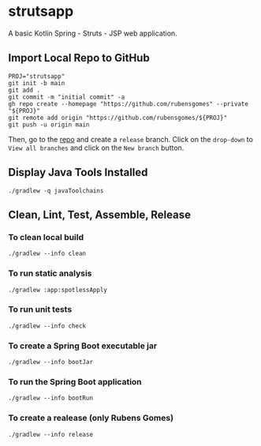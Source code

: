 # strutsapp
A basic Kotlin Spring - Struts - JSP web application.

## Import Local Repo to GitHub

```shell
PROJ="strutsapp"
git init -b main
git add .
git commit -m "initial commit" -a
gh repo create --homepage "https://github.com/rubensgomes" --private "${PROJ}"
git remote add origin "https://github.com/rubensgomes/${PROJ}"
git push -u origin main
```

Then, go to the [repo](https://github.com/rubensgomes/strutsapp) and create
a `release` branch. Click on the `drop-down` to `View all branches` and click
on the `New branch` button.

## Display Java Tools Installed

```shell
./gradlew -q javaToolchains
```

## Clean, Lint, Test, Assemble, Release

### To clean local build

```shell
./gradlew --info clean
```

### To run static analysis

```shell
./gradlew :app:spotlessApply
```

### To run unit tests

```shell
./gradlew --info check
```

### To create a Spring Boot executable jar

```shell
./gradlew --info bootJar
```

### To run the Spring Boot application

```shell
./gradlew --info bootRun
```

### To create a realease (only Rubens Gomes)

```shell
./gradlew --info release
```
